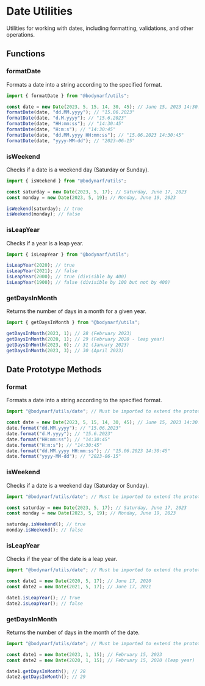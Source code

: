 # Date Utilities

Utilities for working with dates, including formatting, validations, and other operations.

## Functions

### formatDate

Formats a date into a string according to the specified format.

```typescript
import { formatDate } from "@bodynarf/utils";

const date = new Date(2023, 5, 15, 14, 30, 45); // June 15, 2023 14:30:45
formatDate(date, "dd.MM.yyyy"); // "15.06.2023"
formatDate(date, "d.M.yyyy"); // "15.6.2023"
formatDate(date, "HH:mm:ss"); // "14:30:45"
formatDate(date, "H:m:s"); // "14:30:45"
formatDate(date, "dd.MM.yyyy HH:mm:ss"); // "15.06.2023 14:30:45"
formatDate(date, "yyyy-MM-dd"); // "2023-06-15"
```

### isWeekend

Checks if a date is a weekend day (Saturday or Sunday).

```typescript
import { isWeekend } from "@bodynarf/utils";

const saturday = new Date(2023, 5, 17); // Saturday, June 17, 2023
const monday = new Date(2023, 5, 19); // Monday, June 19, 2023

isWeekend(saturday); // true
isWeekend(monday); // false
```

### isLeapYear

Checks if a year is a leap year.

```typescript
import { isLeapYear } from "@bodynarf/utils";

isLeapYear(2020); // true
isLeapYear(2021); // false
isLeapYear(2000); // true (divisible by 400)
isLeapYear(1900); // false (divisible by 100 but not by 400)
```

### getDaysInMonth

Returns the number of days in a month for a given year.

```typescript
import { getDaysInMonth } from "@bodynarf/utils";

getDaysInMonth(2023, 1); // 28 (February 2023)
getDaysInMonth(2020, 1); // 29 (February 2020 - leap year)
getDaysInMonth(2023, 0); // 31 (January 2023)
getDaysInMonth(2023, 3); // 30 (April 2023)
```

## Date Prototype Methods

### format

Formats a date into a string according to the specified format.

```typescript
import "@bodynarf/utils/date"; // Must be imported to extend the prototype

const date = new Date(2023, 5, 15, 14, 30, 45); // June 15, 2023 14:30:45
date.format("dd.MM.yyyy"); // "15.06.2023"
date.format("d.M.yyyy"); // "15.6.2023"
date.format("HH:mm:ss"); // "14:30:45"
date.format("H:m:s"); // "14:30:45"
date.format("dd.MM.yyyy HH:mm:ss"); // "15.06.2023 14:30:45"
date.format("yyyy-MM-dd"); // "2023-06-15"
```

### isWeekend

Checks if a date is a weekend day (Saturday or Sunday).

```typescript
import "@bodynarf/utils/date"; // Must be imported to extend the prototype

const saturday = new Date(2023, 5, 17); // Saturday, June 17, 2023
const monday = new Date(2023, 5, 19); // Monday, June 19, 2023

saturday.isWeekend(); // true
monday.isWeekend(); // false
```

### isLeapYear

Checks if the year of the date is a leap year.

```typescript
import "@bodynarf/utils/date"; // Must be imported to extend the prototype

const date1 = new Date(2020, 5, 17); // June 17, 2020
const date2 = new Date(2021, 5, 17); // June 17, 2021

date1.isLeapYear(); // true
date2.isLeapYear(); // false
```

### getDaysInMonth

Returns the number of days in the month of the date.

```typescript
import "@bodynarf/utils/date"; // Must be imported to extend the prototype

const date1 = new Date(2023, 1, 15); // February 15, 2023
const date2 = new Date(2020, 1, 15); // February 15, 2020 (leap year)

date1.getDaysInMonth(); // 28
date2.getDaysInMonth(); // 29
